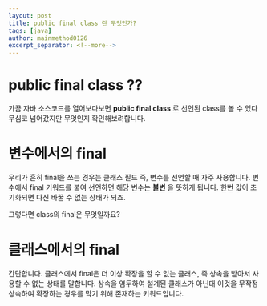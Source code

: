 ```yaml
---
layout: post
title: public final class 란 무엇인가?
tags: [java]
author: mainmethod0126
excerpt_separator: <!--more-->
---
```



# public final class ??
가끔 자바 소스코드를 열어보다보면 **public final class** 로 선언된 class를 볼 수 있다
무심코 넘어갔지만 무엇인지 확인해보려합니다.
<!--more-->

# 변수에서의 final
우리가 흔히 final을 쓰는 경우는 클래스 필드 즉, 변수를 선언할 때 자주 사용합니다.
변수에서 final 키워드를 붙여 선언하면 해당 변수는 **불변** 을 뜻하게 됩니다.
한번 값이 초기화되면 다신 바꿀 수 없는 상태가 되죠.

그렇다면 class의 final은 무엇일까요?

# 클래스에서의 final
간단합니다. 클래스에서 final은 더 이상 확장을 할 수 없는 클래스, 즉 상속을 받아서 사용할 수 없는 상태를 말합니다.
상속을 염두하여 설계된 클래스가 아닌대 이것을 무작정 상속하여 확장하는 경우를 막기 위해 존재하는 키워드입니다.

